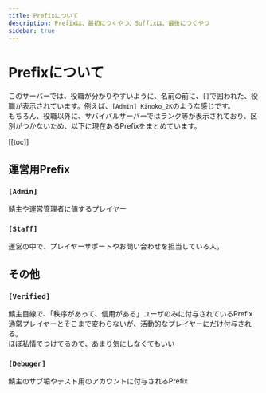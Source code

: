 ```yaml
---
title: Prefixについて
description: Prefixは、最初につくやつ、Suffixは、最後につくやつ
sidebar: true
---
```

# Prefixについて
このサーバーでは、役職が分かりやすいように、名前の前に、`[]`で囲われた、役職が表示されています。例えば、`[Admin] Kinoko_2K`のような感じです。<br>
もちろん、役職以外に、サバイバルサーバーではランク等が表示されており、区別がつかないため、以下に現在あるPrefixをまとめています。

[[toc]]

## 運営用Prefix
### `[Admin]`
鯖主や運営管理者に値するプレイヤー

### `[Staff]`
運営の中で、プレイヤーサポートやお問い合わせを担当している人。

## その他
### `[Verified]`
鯖主目線で、「秩序があって、信用がある」ユーザのみに付与されているPrefix<br>
通常プレイヤーとそこまで変わらないが、活動的なプレイヤーにだけ付与される。<br>
ほぼ私情でつけてるので、あまり気にしなくてもいい<br>

### `[Debuger]`
鯖主のサブ垢やテスト用のアカウントに付与されるPrefix
